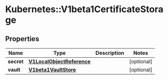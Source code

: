 # Kubernetes::V1beta1CertificateStorage

## Properties
Name | Type | Description | Notes
------------ | ------------- | ------------- | -------------
**secret** | [**V1LocalObjectReference**](V1LocalObjectReference.md) |  | [optional] 
**vault** | [**V1beta1VaultStore**](V1beta1VaultStore.md) |  | [optional] 


